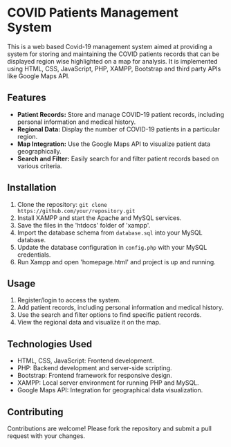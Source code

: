 # COVID Patients Management System

This is a web based Covid-19 management system aimed at providing a system for storing and maintaining the COVID patients records that can be displayed region wise highlighted on a map for analysis. It is implemented using HTML, CSS, JavaScript, PHP, XAMPP, Bootstrap and third party APIs like Google Maps API.

## Features

- **Patient Records:** Store and manage COVID-19 patient records, including personal information and medical history.
- **Regional Data:** Display the number of COVID-19 patients in a particular region.
- **Map Integration:** Use the Google Maps API to visualize patient data geographically.
- **Search and Filter:** Easily search for and filter patient records based on various criteria.

## Installation

1. Clone the repository: `git clone https://github.com/your/repository.git`
2. Install XAMPP and start the Apache and MySQL services.
3. Save the files in the 'htdocs' folder of 'xampp'.
4. Import the database schema from `database.sql` into your MySQL database.
5. Update the database configuration in `config.php` with your MySQL credentials.
6. Run Xampp and open 'homepage.html' and project is up and running.

## Usage

1. Register/login to access the system.
2. Add patient records, including personal information and medical history.
3. Use the search and filter options to find specific patient records.
4. View the regional data and visualize it on the map.

## Technologies Used

- HTML, CSS, JavaScript: Frontend development.
- PHP: Backend development and server-side scripting.
- Bootstrap: Frontend framework for responsive design.
- XAMPP: Local server environment for running PHP and MySQL.
- Google Maps API: Integration for geographical data visualization.

## Contributing

Contributions are welcome! Please fork the repository and submit a pull request with your changes.
